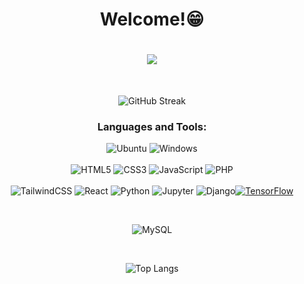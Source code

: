 <h1 align=center> Welcome!😁 </h1>
<h1 align=center><img src="https://readme-typing-svg.herokuapp.com?font=jetbrains+mono&color=%teal&size=40&center=true&vCenter=true&lines=ANDRIAMBOLOLOHASINA+Yvan+Faideau"></h1>

<br>

<div align="center">

![GitHub Streak](https://streak-stats.demolab.com/?user=yvanfai&theme=dark&hide_border=true) 

</div>

<h3 align="center">Languages and Tools:</h3>
<div align="center"> 


    
![Ubuntu](https://img.shields.io/badge/Ubuntu-E95420?style=for-the-badge&logo=ubuntu&logoColor=white) ![Windows](https://img.shields.io/badge/Windows-0078D6?style=for-the-badge&logo=windows&logoColor=white)
<br>    
![HTML5](https://img.shields.io/badge/html5-%23E34F26.svg?style=for-the-badge&logo=html5&logoColor=white) ![CSS3](https://img.shields.io/badge/css3-%231572B6.svg?style=for-the-badge&logo=css3&logoColor=white) ![JavaScript](https://img.shields.io/badge/javascript-%23323330.svg?style=for-the-badge&logo=javascript&logoColor=%23F7DF1E) ![PHP](https://img.shields.io/badge/php-%23777BB4.svg?style=for-the-badge&logo=php&logoColor=white)
<br>    
![TailwindCSS](https://img.shields.io/badge/tailwindcss-%2338B2AC.svg?style=for-the-badge&logo=tailwind-css&logoColor=white) ![React](https://img.shields.io/badge/react-%2320232a.svg?style=for-the-badge&logo=react&logoColor=%2361DAFB) ![Python](https://img.shields.io/badge/python-%2314354C.svg?style=for-the-badge&logo=python&logoColor=white) ![Jupyter](https://img.shields.io/badge/jupyter-%23F37626.svg?style=for-the-badge&logo=jupyter&logoColor=white) ![Django](https://img.shields.io/badge/django-%23092E20.svg?style=for-the-badge&logo=django&logoColor=white)[![TensorFlow](https://img.shields.io/badge/TensorFlow-%23FF6F00.svg?style=for-the-badge&logo=TensorFlow&logoColor=white)](https://www.tensorflow.org/)

<br>
 
![MySQL](https://img.shields.io/badge/mysql-%2300f.svg?style=for-the-badge&logo=mysql&logoColor=white) 

<br>

![Top Langs](https://github-readme-stats.vercel.app/api/top-langs/?username=yvanfai&layout=compact&theme=dark)



    
</div>
